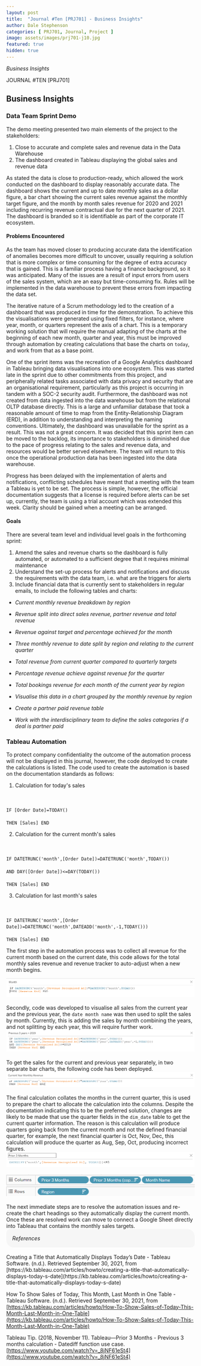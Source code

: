 ```yaml
---
layout: post
title:  "Journal #Ten [PRJ701] - Business Insights" 
author: Dale Stephenson
categories: [ PRJ701, Journal, Project ]
image: assets/images/prj701-j10.jpg
featured: true
hidden: true
---
```

<i>Business Insights</i>

JOURNAL #TEN [PRJ701]

<h2>Business Insights</h2>
 
<h3>Data Team Sprint Demo</h3>
 
The demo meeting presented two main elements of the project to the stakeholders:
 
1. Close to accurate and complete sales and revenue data in the Data Warehouse
2. The dashboard created in Tableau displaying the global sales and revenue data
 
As stated the data is close to production-ready, which allowed the work conducted on the dashboard to display reasonably accurate data. The dashboard shows the current and up to date monthly sales as a dollar figure, a bar chart showing the current sales revenue against the monthly target figure, and the month by month sales revenue for 2020 and 2021 including recurring revenue contractual due for the next quarter of 2021. The dashboard is branded so it is identifiable as part of the corporate IT ecosystem.
 
<h4>Problems Encountered</h4>
 
As the team has moved closer to producing accurate data the identification of anomalies becomes more difficult to uncover, usually requiring a solution that is more complex or time consuming for the degree of extra accuracy that is gained. This is a familiar process having a finance background, so it was anticipated. Many of the issues are a result of input errors from users of the sales system, which are an easy but time-consuming fix. Rules will be implemented in the data warehouse to prevent these errors from impacting the data set.
 
The iterative nature of a Scrum methodology led to the creation of a dashboard that was produced in time for the demonstration. To achieve this the visualisations were generated using fixed filters, for instance, where year, month, or quarters represent the axis of a chart. This is a temporary working solution that will require the manual adapting of the charts at the beginning of each new month, quarter and year, this must be improved through automation by creating calculations that base the charts on <code>today</code>, and work from that as a base point.
 
One of the sprint items was the recreation of a Google Analytics dashboard in Tableau bringing data visualisations into one ecosystem. This was started late in the sprint due to other commitments from this project, and peripherally related tasks associated with data privacy and security that are an organisational requirement, particularly as this project is occurring in tandem with a SOC-2 security audit. Furthermore, the dashboard was not created from data ingested into the data warehouse but from the relational OLTP database directly. This is a large and unfamiliar database that took a reasonable amount of time to map from the Entity-Relationship Diagram (ERD), in addition to understanding and interpreting the naming conventions. Ultimately, the dashboard was unavailable for the sprint as a result. This was not a great concern. It was decided that this sprint item can be moved to the backlog, its importance to stakeholders is diminished due to the pace of progress relating to the sales and revenue data, and resources would be better served elsewhere. The team will return to this once the operational production data has been ingested into the data warehouse.
 
Progress has been delayed with the implementation of alerts and notifications, conflicting schedules have meant that a meeting with the team a Tableau is yet to be set. The process is simple, however, the official documentation suggests that a license is required before alerts can be set up, currently, the team is using a trial account which was extended this week. Clarity should be gained when a meeting can be arranged.  
 
<h4>Goals</h4>
 
There are several team level and individual level goals in the forthcoming sprint:
 
1. Amend the sales and revenue charts so the dashboard is fully automated, or automated to a sufficient degree that it requires minimal maintenance
2. Understand the set-up process for alerts and notifications and discuss the requirements with the data team, i.e. what are the triggers for alerts
3. Include financial data that is currently sent to stakeholders in regular emails, to include the following tables and charts:
<p style="margin-left: 80px;">

- <i>Current monthly revenue breakdown by region</i><br>
- <i>Revenue split into direct sales revenue, partner revenue and total revenue</i><br>
- <i>Revenue against target and percentage achieved for the month</i><br>
 
- <i>Three monthly revenue to date split by region and relating to the current quarter</i><br>
- <i>Total revenue from current quarter compared to quarterly targets</i><br>
- <i>Percentage revenue achieve against revenue for the quarter</i><br>

- <i>Total bookings revenue for each month of the current year by region</i><br>
- <i>Visualise this data in a chart grouped by the monthly revenue by region</i><br>

- <i>Create a partner paid revenue table</i><br>
- <i>Work with the interdisciplinary team to define the sales categories if a deal is partner paid</i><br>
</p> 

<h3>Tableau Automation</h3>
 
To protect company confidentiality the outcome of the automation process will not be displayed in this journal, however, the code deployed to create the calculations is listed. The code used to create the automation is based on the documentation standards as follows:
 
1. Calculation for today's sales
<br>
<code>
IF [Order Date]=TODAY() 
<br>THEN [Sales] END
</code>

2. Calculation for the current month's sales
<br>
<code>
IF DATETRUNC('month',[Order Date])=DATETRUNC('month',TODAY())
<br>AND DAY([Order Date])<=DAY(TODAY())
<br>THEN [Sales] END
</code>

3. Calculation for last month's sales 
<br>
<code>
IF DATETRUNC('month',[Order Date])=DATETRUNC('month',DATEADD('month',-1,TODAY()))
<br>THEN [Sales] END
</code>
 
The first step in the automation process was to collect all revenue for the current month based on the current date, this code allows for the total monthly sales revenue and revenue tracker to auto-adjust when a new month begins.
 
<center><img src="/assets/images/prj-j10-1-TableauCalculations.png" alt="Tableau DATETRUNC Month"></center>
<br> 
Secondly, code was developed to visualise all sales from the current year and the previous year, the <code>date month name</code> was then used to split the sales by month. Currently, this is adding the sales by month combining the years, and not splitting by each year, this will require further work.
 
<center><img src="/assets/images/prj-j10-2-TableauCalculations.png" alt="Tableau DATETRUNC Current & Previous Year"></center>
<br> 
To get the sales for the current and previous year separately, in two separate bar charts, the following code has been deployed.
 
<center><img src="/assets/images/prj-j10-3-TableauCalculations.png" alt="Tableau DATETRUNC Current Year"></center>
<br> 
The final calculation collates the months in the current quarter, this is used to prepare the chart to allocate the calculation into the columns. Despite the documentation indicating this to be the preferred solution, changes are likely to be made that use the quarter fields in the <code>dim_date</code> table to get the current quarter information. The reason is this calculation will produce quarters going back from the current month and not the defined financial quarter, for example, the next financial quarter is Oct, Nov, Dec, this calculation will produce the quarter as Aug, Sep, Oct, producing incorrect figures.
 
<center><img src="/assets/images/prj-j10-4-TableauCalculations.png" alt="Tableau DATEDIFF Months in Current Quarter"></center>
<br>
<center><img src="/assets/images/prj-j10-5-TableauCalculations.png" alt="Tableau Displaying Quarter"></center>
<br>
The next immediate steps are to resolve the automation issues and re-create the chart headings so they automatically display the current month. Once these are resolved work can move to connect a Google Sheet directly into Tableau that contains the monthly sales targets.

<div style="background-color: #f6f6f6; padding: 1rem; border-radius: 10px 20px;"> 
    <i>References</i>
</div>
<br>
Creating a Title that Automatically Displays Today’s Date - Tableau Software. (n.d.). Retrieved September 30, 2021, from [https://kb.tableau.com/articles/howto/creating-a-title-that-automatically-displays-today-s-date](https://kb.tableau.com/articles/howto/creating-a-title-that-automatically-displays-today-s-date)

How To Show Sales of Today, This Month, Last Month in One Table - Tableau Software. (n.d.). Retrieved September 30, 2021, from [https://kb.tableau.com/articles/howto/How-To-Show-Sales-of-Today-This-Month-Last-Month-in-One-Table](https://kb.tableau.com/articles/howto/How-To-Show-Sales-of-Today-This-Month-Last-Month-in-One-Table)

Tableau Tip. (2018, November 11). Tableau—Prior 3 Months - Previous 3 months calculation - Datediff function use case. [https://www.youtube.com/watch?v=_8jNF61eSt4](https://www.youtube.com/watch?v=_8jNF61eSt4)